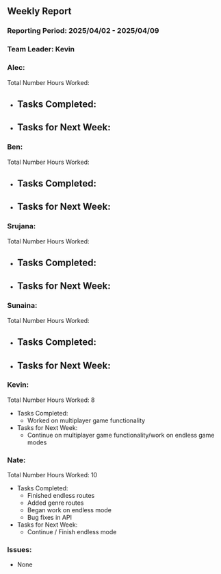 ## **Weekly Report**

### **Reporting Period:** 2025/04/02 - 2025/04/09
### **Team Leader:** Kevin


### **Alec:**
Total Number Hours Worked:
- Tasks Completed:
  - 
- Tasks for Next Week:
  - 


### **Ben:**
Total Number Hours Worked:
- Tasks Completed:
  -
- Tasks for Next Week:
  -


### **Srujana:**
Total Number Hours Worked: 
- Tasks Completed:
  -
- Tasks for Next Week:
  - 


### **Sunaina:**
Total Number Hours Worked: 
- Tasks Completed:
  -
- Tasks for Next Week:
  - 



### **Kevin:**
Total Number Hours Worked: 8
- Tasks Completed:
  - Worked on multiplayer game functionality
- Tasks for Next Week:
  - Continue on multiplayer game functionality/work on endless game modes


### **Nate:**
Total Number Hours Worked: 10
- Tasks Completed:
  - Finished endless routes
  - Added genre routes
  - Began work on endless mode
  - Bug fixes in API
- Tasks for Next Week:
  - Continue / Finish endless mode


### **Issues:**
- None
